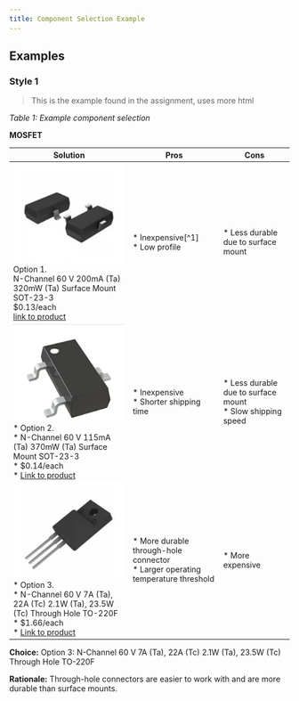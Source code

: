 ```yaml
---
title: Component Selection Example
---
```


## Examples

### Style 1

> This is the example found in the assignment, uses more html

*Table 1: Example component selection*

**MOSFET**

| **Solution**                                                                                                                                                                                                                                                         | **Pros**                                                                             | **Cons**                                                                                            |
| ---------------------------------------------------------------------------------------------------------------------------------------------------------------------------------------------------------------------------------------------------------------------| -------------------------------------------------------------------------------------| --------------------------------------------------------------------------------------------------- |
| ![](T2N7002AKLMDKR-ND.png)<br>Option 1.<br> N-Channel 60 V 200mA (Ta) 320mW (Ta) Surface Mount SOT-23-3<br>$0.13/each<br>[link to product](https://www.digikey.com/en/products/detail/toshiba-semiconductor-and-storage/T2N7002AK-LM/5298028)                        | \* Inexpensive[^1]<br>\* Low profile                                                 | \* Less durable due to surface mount                                                                |
| ![](2N7002-FDIDKR-ND.png)<br>\* Option 2. <br>\* N-Channel 60 V 115mA (Ta) 370mW (Ta) Surface Mount SOT-23-3 <br>\* $0.14/each <br>\* [Link to product](https://www.digikey.com/en/products/detail/diodes-incorporated/2N7002-7-F/717681)                            | \* Inexpensive <br>\* Shorter shipping time                                          | * Less durable due to surface mount <br>\* Slow shipping speed                                      |
| ![](785-1442-5-ND.png)<br>\* Option 3. <br>\* N-Channel 60 V 7A (Ta), 22A (Tc) 2.1W (Ta), 23.5W (Tc) Through Hole TO-220F <br>\* $1.66/each <br>\* [Link to product](https://www.digikey.com/en/products/detail/alpha-omega-semiconductor-inc/AOTF2618L/3603382)     | \* More durable through-hole connector <br>\* Larger operating temperature threshold | * More expensive                                                                                     

**Choice:** Option 3: N-Channel 60 V 7A (Ta), 22A (Tc) 2.1W (Ta), 23.5W (Tc) Through Hole TO-220F

**Rationale:** Through-hole connectors are easier to work with and are more durable than surface mounts.
